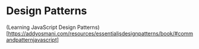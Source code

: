 # Design Patterns

(Learning JavaScript Design Patterns)[https://addyosmani.com/resources/essentialjsdesignpatterns/book/#commandpatternjavascript]